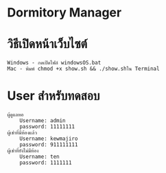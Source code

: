 # Dormitory Manager

# วิธีเปิดหน้าเว็บไซต์
    Windows - กดเปิดไฟล์ windowsOS.bat
    Mac - พิมพ์ chmod +x show.sh && ./show.shใน Terminal

# User สำหรับทดสอบ
    ผู้ดูแลหอ
        Username: admin
        password: 11111111
    ผู้เช่าที่มีห้องแล้ว
        Username: kewmajiro
        password: 911111111
    ผู้เช่าที่ยังไม่มีห้อง
        Username: ten
        password: 1111111

